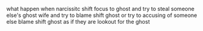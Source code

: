 what happen when narcissitc shift focus to ghost and try to steal someone else's ghost wife
and try to blame shift ghost or try to accusing of someone else blame shift ghost as if they are lookout for the ghost
